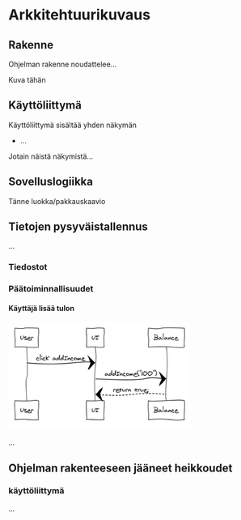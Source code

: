 # Arkkitehtuurikuvaus

## Rakenne

Ohjelman rakenne noudattelee...

Kuva tähän

## Käyttöliittymä

Käyttöliittymä sisältää yhden näkymän
- ...

Jotain näistä näkymistä...

## Sovelluslogiikka

Tänne luokka/pakkauskaavio

## Tietojen pysyväistallennus

...

### Tiedostot


### Päätoiminnallisuudet

#### Käyttäjä lisää tulon

<img src="https://raw.githubusercontent.com/jjkolari/ot-harjoitustyo/master/dokumentointi/addIncome.png" width="360">

...

## Ohjelman rakenteeseen jääneet heikkoudet

### käyttöliittymä

...

